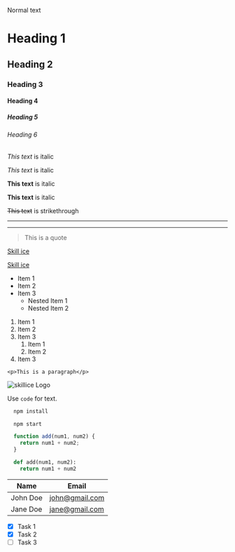 <!-- Headings -->
Normal text
# Heading 1
## Heading 2
### Heading 3
#### Heading 4
##### Heading 5
###### Heading 6



<!-- Italics -->
*This text* is italic

_This text_ is italic

<!-- Strong -->
**This text** is italic

__This text__ is italic

<!-- Strikethrough -->
~~This text~~ is strikethrough

<!-- Horizontal Rule -->

---
___

<!-- Blockquote -->

> This is a quote

<!-- Links -->
[Skill ice](http://skillice.com/)

[Skill ice](http://skillice.com/ "Skill ice")

<!-- UL -->
* Item 1
* Item 2
* Item 3
  * Nested Item 1
  * Nested Item 2

<!-- OL -->
1. Item 1
1. Item 2
1. Item 3
	1. Item 1
	1. Item 2
1. Item 3

<!-- Inline Code Block -->
`<p>This is a paragraph</p>`

<!-- Images -->
![skillice Logo](http://skillice.com/wp-content/themes/kibria/assets/img/kibria.png)

<!-- Github Markdown -->

<!-- Code Blocks -->

Use `code` for text.

```bash
  npm install

  npm start
```

```javascript
  function add(num1, num2) {
    return num1 + num2;
  }
```

```python
  def add(num1, num2):
    return num1 + num2
```

<!-- Tables -->

| Name     | Email          |
| -------- | -------------- |
| John Doe | john@gmail.com |
| Jane Doe | jane@gmail.com |

<!-- Task List -->
* [x] Task 1
* [x] Task 2
* [ ] Task 3